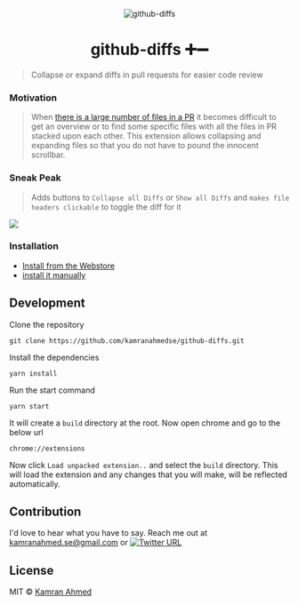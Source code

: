 <p align="center">
  <img src="http://i.imgur.com/SgwxaDU.png" alt="github-diffs">
</p>

<h1 align="center">github-diffs ➕➖</h1>

> Collapse or expand diffs in pull requests for easier code review

### Motivation
> When [there is a large number of files in a PR](https://twitter.com/kamranahmedse/status/877154633264844801) it becomes difficult to get an overview or to find some specific files with all the files in PR stacked upon each other. This extension allows collapsing and expanding files so that you do not have to pound the innocent scrollbar.

### Sneak Peak

> Adds buttons to `Collapse all Diffs` or `Show all Diffs` and `makes file headers clickable` to toggle the diff for it

![](http://i.imgur.com/Q0lNwnI.png)

### Installation

- [Install from the Webstore](https://chrome.google.com/webstore/detail/github-diffs/dhcpmhfjmlgjfhpeeloohoffbmpjfmgh)
- [install it manually](http://superuser.com/a/247654/6877)

## Development

Clone the repository

```
git clone https://github.com/kamranahmedse/github-diffs.git
```
Install the dependencies
```
yarn install
```
Run the start command
```
yarn start
```
It will create a `build` directory at the root. Now open chrome and go to the below url 

```
chrome://extensions
```
Now click `Load unpacked extension..` and select the `build` directory. This will load the extension and any changes that you will make, will be reflected automatically.

## Contribution
I'd love to hear what you have to say. Reach me out at kamranahmed.se@gmail.com or [![Twitter URL](https://img.shields.io/twitter/url/https/twitter.com/kamranahmedse.svg?style=social&label=Follow%20%40kamranahmedse)](https://twitter.com/kamranahmedse)

## License
MIT © [Kamran Ahmed](https://kamranahmed.info)



